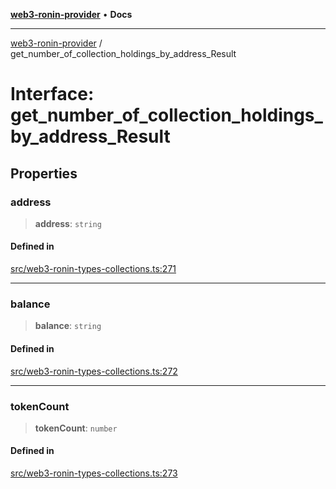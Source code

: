 [**web3-ronin-provider**](../README.md) • **Docs**

***

[web3-ronin-provider](../globals.md) / get\_number\_of\_collection\_holdings\_by\_address\_Result

# Interface: get\_number\_of\_collection\_holdings\_by\_address\_Result

## Properties

### address

> **address**: `string`

#### Defined in

[src/web3-ronin-types-collections.ts:271](https://github.com/chuacw/web3-ronin-provider/blob/56fda69eb1bad2d2fd8f29422ffb14cf65ae3973/src/web3-ronin-types-collections.ts#L271)

***

### balance

> **balance**: `string`

#### Defined in

[src/web3-ronin-types-collections.ts:272](https://github.com/chuacw/web3-ronin-provider/blob/56fda69eb1bad2d2fd8f29422ffb14cf65ae3973/src/web3-ronin-types-collections.ts#L272)

***

### tokenCount

> **tokenCount**: `number`

#### Defined in

[src/web3-ronin-types-collections.ts:273](https://github.com/chuacw/web3-ronin-provider/blob/56fda69eb1bad2d2fd8f29422ffb14cf65ae3973/src/web3-ronin-types-collections.ts#L273)
